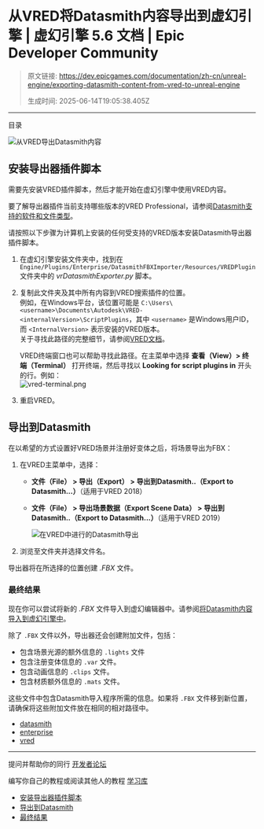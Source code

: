 # 从VRED将Datasmith内容导出到虚幻引擎 | 虚幻引擎 5.6 文档 | Epic Developer Community

> 原文链接: https://dev.epicgames.com/documentation/zh-cn/unreal-engine/exporting-datasmith-content-from-vred-to-unreal-engine
> 
> 生成时间: 2025-06-14T19:05:38.405Z

---

目录

![从VRED导出Datasmith内容](https://dev.epicgames.com/community/api/documentation/image/8d876ffd-bb24-42e8-9802-110ada7a1570?resizing_type=fill&width=1920&height=335)

## 安装导出器插件脚本

需要先安装VRED插件脚本，然后才能开始在虚幻引擎中使用VRED内容。

要了解导出器插件当前支持哪些版本的VRED Professional，请参阅[Datasmith支持的软件和文件类型](/documentation/zh-cn/unreal-engine/datasmith-supported-software-and-file-types)。

请按照以下步骤为计算机上安装的任何受支持的VRED版本安装Datasmith导出器插件脚本。

1.  在虚幻引擎安装文件夹中，找到在 `Engine/Plugins/Enterprise/DatasmithFBXImporter/Resources/VREDPlugin` 文件夹中的 *vrDatasmithExporter.py* 脚本。
    
2.  复制此文件夹及其中所有内容到VRED搜索插件的位置。  
    例如，在Windows平台，该位置可能是 `C:\Users\<username>\Documents\Autodesk\VRED-<internalVersion>\ScriptPlugins`，其中 `<username>` 是Windows用户ID，而 `<InternalVersion>` 表示安装的VRED版本。  
    关于寻找此路径的完整细节，请参阅[VRED文档](http://help.autodesk.com/view/VREDPRODUCTS/2018/ENU/?guid=GUID-C085B3DC-A66C-48EB-8FE4-43E4383AC46E)。
    
    VRED终端窗口也可以帮助寻找此路径。在主菜单中选择 **查看（View）> 终端（Terminal）** 打开终端，然后寻找以 **Looking for script plugins in** 开头的行。例如：  
    ![](https://d1iv7db44yhgxn.cloudfront.net/documentation/images/6d8538b9-da35-4d43-8a4e-a9664c4019c8/vred-terminal.png "vred-terminal.png")
    
3.  重启VRED。
    

## 导出到Datasmith

在以希望的方式设置好VRED场景并注册好变体之后，将场景导出为FBX：

1.  在VRED主菜单中，选择：
    -   **文件（File） > 导出（Export） > 导出到Datasmith..（Export to Datasmith...）**（适用于VRED 2018）
    -   **文件（File） > 导出场景数据（Export Scene Data） > 导出到Datasmith..（Export to Datasmith...）**（适用于VRED 2019）
        
        ![在VRED中进行的Datasmith导出](https://d1iv7db44yhgxn.cloudfront.net/documentation/images/b7f95d82-d7da-471a-8983-62787be03889/datasmith-vred-export.png "Datasmith export from VRED")
2.  浏览至文件夹并选择文件名。

导出器将在所选择的位置创建 *.FBX* 文件。

### 最终结果

现在你可以尝试将新的 *.FBX* 文件导入到虚幻编辑器中。请参阅[将Datasmith内容导入到虚幻引擎中](/documentation/zh-cn/unreal-engine/importing-datasmith-content-into-unreal-engine)。

除了 `.FBX` 文件以外，导出器还会创建附加文件，包括：

-   包含场景光源的额外信息的 `.lights` 文件
-   包含注册变体信息的 `.var` 文件。
-   包含动画信息的 `.clips` 文件。
-   包含材质额外信息的 `.mats` 文件。

这些文件中包含Datasmith导入程序所需的信息。如果将 `.FBX` 文件移到新位置，请确保将这些附加文件放在相同的相对路径中。

-   [datasmith](https://dev.epicgames.com/community/search?query=datasmith)
-   [enterprise](https://dev.epicgames.com/community/search?query=enterprise)
-   [vred](https://dev.epicgames.com/community/search?query=vred)

* * *

提问并帮助你的同行 [开发者论坛](https://forums.unrealengine.com/categories?tag=unreal-engine)

编写你自己的教程或阅读其他人的教程 [学习库](https://dev.epicgames.com/community/unreal-engine/learning)

-   [安装导出器插件脚本](/documentation/zh-cn/unreal-engine/exporting-datasmith-content-from-vred-to-unreal-engine#%E5%AE%89%E8%A3%85%E5%AF%BC%E5%87%BA%E5%99%A8%E6%8F%92%E4%BB%B6%E8%84%9A%E6%9C%AC)
-   [导出到Datasmith](/documentation/zh-cn/unreal-engine/exporting-datasmith-content-from-vred-to-unreal-engine#%E5%AF%BC%E5%87%BA%E5%88%B0datasmith)
-   [最终结果](/documentation/zh-cn/unreal-engine/exporting-datasmith-content-from-vred-to-unreal-engine#%E6%9C%80%E7%BB%88%E7%BB%93%E6%9E%9C)